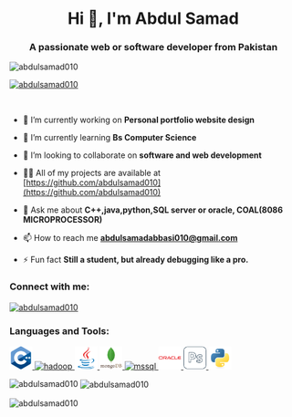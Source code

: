 <h1 align="center">Hi 👋, I'm Abdul Samad</h1>
<h3 align="center">A passionate web or software developer from Pakistan</h3>

<p align="left"> <img src="https://komarev.com/ghpvc/?username=abdulsamad010&label=Profile%20views&color=0e75b6&style=flat" alt="abdulsamad010" /> </p>

<p align="left"> <a href="https://github.com/ryo-ma/github-profile-trophy"><img src="https://github-profile-trophy.vercel.app/?username=abdulsamad010" alt="abdulsamad010" /></a> </p>

<p align="left"> <a href="https://twitter.com/" target="blank"><img src="https://img.shields.io/twitter/follow/?logo=twitter&style=for-the-badge" alt="" /></a> </p>

- 🔭 I’m currently working on **Personal portfolio website design**

- 🌱 I’m currently learning **Bs Computer Science**

- 👯 I’m looking to collaborate on **software and web development**

- 👨‍💻 All of my projects are available at [https://github.com/abdulsamad010](https://github.com/abdulsamad010)

- 💬 Ask me about **C++,java,python,SQL server or oracle, COAL(8086 MICROPROCESSOR)**

- 📫 How to reach me **abdulsamadabbasi010@gmail.com**

- ⚡ Fun fact **Still a student, but already debugging like a pro.**

<h3 align="left">Connect with me:</h3>
<p align="left">
<a href="https://linkedin.com/in/abdulsamad010" target="blank"><img align="center" src="https://raw.githubusercontent.com/rahuldkjain/github-profile-readme-generator/master/src/images/icons/Social/linked-in-alt.svg" alt="abdulsamad010" height="30" width="40" /></a>
</p>

<h3 align="left">Languages and Tools:</h3>
<p align="left"> <a href="https://www.w3schools.com/cpp/" target="_blank" rel="noreferrer"> <img src="https://raw.githubusercontent.com/devicons/devicon/master/icons/cplusplus/cplusplus-original.svg" alt="cplusplus" width="40" height="40"/> </a> <a href="https://hadoop.apache.org/" target="_blank" rel="noreferrer"> <img src="https://www.vectorlogo.zone/logos/apache_hadoop/apache_hadoop-icon.svg" alt="hadoop" width="40" height="40"/> </a> <a href="https://www.java.com" target="_blank" rel="noreferrer"> <img src="https://raw.githubusercontent.com/devicons/devicon/master/icons/java/java-original.svg" alt="java" width="40" height="40"/> </a> <a href="https://www.mongodb.com/" target="_blank" rel="noreferrer"> <img src="https://raw.githubusercontent.com/devicons/devicon/master/icons/mongodb/mongodb-original-wordmark.svg" alt="mongodb" width="40" height="40"/> </a> <a href="https://www.microsoft.com/en-us/sql-server" target="_blank" rel="noreferrer"> <img src="https://www.svgrepo.com/show/303229/microsoft-sql-server-logo.svg" alt="mssql" width="40" height="40"/> </a> <a href="https://www.oracle.com/" target="_blank" rel="noreferrer"> <img src="https://raw.githubusercontent.com/devicons/devicon/master/icons/oracle/oracle-original.svg" alt="oracle" width="40" height="40"/> </a> <a href="https://www.photoshop.com/en" target="_blank" rel="noreferrer"> <img src="https://raw.githubusercontent.com/devicons/devicon/master/icons/photoshop/photoshop-line.svg" alt="photoshop" width="40" height="40"/> </a> <a href="https://www.python.org" target="_blank" rel="noreferrer"> <img src="https://raw.githubusercontent.com/devicons/devicon/master/icons/python/python-original.svg" alt="python" width="40" height="40"/> </a> </p>

<p><img align="left" src="https://github-readme-stats.vercel.app/api/top-langs?username=abdulsamad010&show_icons=true&locale=en&layout=compact" alt="abdulsamad010" /></p>

<p>&nbsp;<img align="center" src="https://github-readme-stats.vercel.app/api?username=abdulsamad010&show_icons=true&locale=en" alt="abdulsamad010" /></p>

<p><img align="center" src="https://github-readme-streak-stats.herokuapp.com/?user=abdulsamad010&" alt="abdulsamad010" /></p>
